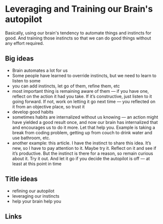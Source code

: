 # Leveraging and Training our Brain's autopilot

Basically, using our brain's tendency to automate things and instincts for good. And training those instincts so that we can do good things without any effort required.

## Big ideas

- Brain automates a lot for us
- Some people have learned to override instincts, but we need to learn to listen to some
- you can add instincts, let go of them, refine them, etc
- most important thing is remaining aware of them — if you have one, reflect on the action it had you take. If it’s constructive, just listen to it going forward. If not, work on letting it go next time — you reflected on it from an objective place, so trust it
- develop good habits
- sometimes habits are internalized without us knowing — an action might have yielded a good result once, and now our brain has internalized that and encourages us to do it more. Let that help you. Example is taking a break from coding problem, getting up from couch to drink water and use bathroom, etc.
- another example: this article. I have the instinct to share this idea. It’s new, so I have to pay attention to it. Maybe try it. Reflect on it and see if it’s productive. But the instinct is there for a reason, so remain curious about it. Try it out. And let it go if you decide the autopilot is off — at least at this point in time

## Title ideas

- refining our autopilot
- leveraging our instincts
- help your brain help you

## Links

